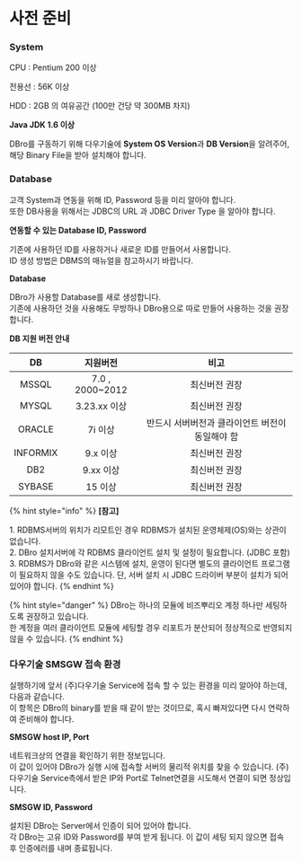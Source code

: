 # 사전 준비

### System

CPU : Pentium 200 이상

전용선 : 56K 이상

HDD : 2GB 의 여유공간 (100만 건당 약 300MB 차지)

**Java JDK 1.6 이상**

DBro를 구동하기 위해 다우기술에 **System OS Version**과 **DB Version**을 알려주어, 해당 Binary File을 받아 설치해야 합니다.

### Database

고객 System과 연동을 위해 ID, Password 등을 미리 알아야 합니다.\
또한 DB사용을 위해서는 JDBC의 URL 과 JDBC Driver Type 을 알아야 합니다.

**연동할 수 있는 Database ID, Password**

기존에 사용하던 ID를 사용하거나 새로운 ID를 만들어서 사용합니다.\
ID 생성 방법은 DBMS의 매뉴얼을 참고하시기 바랍니다.

**Database**

DBro가 사용할 Database를 새로 생성합니다.\
기존에 사용하던 것을 사용해도 무방하나 DBro용으로 따로 만들어 사용하는 것을 권장합니다.

**DB 지원 버전 안내**

|    DB    |       지원버전       |             비고             |
| :------: | :--------------: | :------------------------: |
|   MSSQL  | 7.0 , 2000\~2012 |           최신버전 권장          |
|   MYSQL  |    3.23.xx 이상    |           최신버전 권장          |
|  ORACLE  |       7i 이상      | 반드시 서버버전과 클라이언트 버전이 동일해야 함 |
| INFORMIX |      9.x 이상      |           최신버전 권장          |
|    DB2   |      9.xx 이상     |           최신버전 권장          |
|  SYBASE  |       15 이상      |           최신버전 권장          |

{% hint style="info" %}
**\[참고]**

1\. RDBMS서버의 위치가 리모트인 경우 RDBMS가 설치된 운영체제(OS)와는 상관이 없습니다.\
2\. DBro 설치서버에 각 RDBMS 클라이언트 설치 및 설정이 필요합니다. (JDBC 포함)\
3\. RDBMS가 DBro와 같은 시스템에 설치, 운영이 된다면 별도의 클라이언트 프로그램이 필요하지 않을 수도 있습니다. 단, 서버 설치 시 JDBC 드라이버 부분이 설치가 되어 있어야 합니다.
{% endhint %}

{% hint style="danger" %}
DBro는 하나의 모듈에 비즈뿌리오 계정 하나만 세팅하도록 권장하고 있습니다.\
한 계정을 여러 클라이언트 모듈에 세팅할 경우 리포트가 분산되어 정상적으로 반영되지 않을 수 있습니다.
{% endhint %}

### 다우기술 SMSGW 접속 환경

실행하기에 앞서 (주)다우기술 Service에 접속 할 수 있는 환경을 미리 알아야 하는데, 다음과 같습니다.\
이 항목은 DBro의 binary를 받을 때 같이 받는 것이므로, 혹시 빠져있다면 다시 연락하여 준비해야 합니다.

**SMSGW host IP, Port**

네트워크상의 연결을 확인하기 위한 정보입니다.\
이 값이 있어야 DBro가 실행 시에 접속할 서버의 물리적 위치를 찾을 수 있습니다. (주)다우기술 Service측에서 받은 IP와 Port로 Telnet연결을 시도해서 연결이 되면 정상입니다.

**SMSGW ID, Password**

설치된 DBro는 Server에서 인증이 되어 있어야 합니다.\
각 DBro는 고유 ID와 Password를 부여 받게 됩니다. 이 값이 세팅 되지 않으면 접속 후 인증에러를 내며 종료됩니다.

